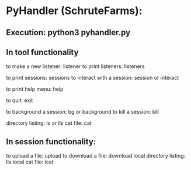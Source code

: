 # PyHandler (SchruteFarms):

## Execution: python3 pyhandler.py


## In tool functionality

to make a new listener: listener <port>
to print listeners: listeners

to print sessions: sessions
to interact with a session: session <session number> or interact <session number>

to print help menu: help

to quit: exit

to background a session: bg or background
to kill a session: kill <session number>

directory listing: ls or lls
cat file: cat <filename>


## In session functionality:

to upload a file: upload <filename>
to download a file: download <filename>
local directory listing: lls
local cat file: lcat <filename>
